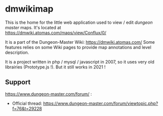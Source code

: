 # dmwikimap

This is the home for the little web application used to view / edit _dungeon master_ maps. It's located at https://dmwiki.atomas.com/maps/view/Conflux/0/

It is a part of the Dungeon-Master Wiki: https://dmwiki.atomas.com/
Some features relies on some Wiki pages to provide map annotations and level description.

It is a project written in php / mysql / javascript in 2007, so it uses very old librairies (Prototype.js !). But it still works in 2021 !

## Support

https://www.dungeon-master.com/forum/ :
* Official thread: https://www.dungeon-master.com/forum/viewtopic.php?f=76&t=29228
